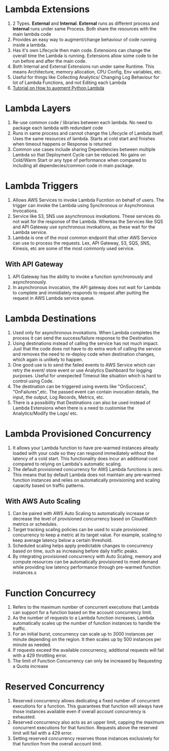 
# Lambda Extensions
1. 2 Types. **External** and **Internal**. **External** runs as different process and **Internal** runs under same Process. Both share the resources with the main lambda code
2. Provides an easy way to augment/change behaviour of code running inside a lambda.
3. Has it's own Lifecycle then main code. Extensions can change the overall time the Lambda is running. Extensions allow some code to be run before and after the main code.
4. Both Internal and External Extensions run under same Runtime. This means Architecture, memory allocation, CPU Config, Env variables, etc.
5. Useful for things like Collecting Analytics/ Changing Log Behaviour for lot of Lambda Functions, and not Editing each Lambda
6. [Tutorial on How to augment Python Lambda](https://www.youtube.com/playlist?list=PLJo-rJlep0ECO8od7NRdfJ4OrnQ7TMAwj)


# Lambda Layers
1. Re-use common code / libraries between each lambda. No need to package each lambda with redundant code
2. Runs in same process and cannot change the Lifecycle of Lambda itself. Uses the same resources of lambda. Starts at cold start and finishes when timeout happens or Response is returned
3. Common use cases include sharing Dependencies between multiple Lambda so that Deployment Cycle can be reduced. No gains on Cold/Warm Start or any type of performance when compared to including all dependecies/common code in main package.


# Lambda Triggers
1. Allows AWS Services to invoke Lambda Fucntion on behalf of users. The trigger can invoke the Lambda using Synchronous or Asynchronous Invocations.
2. Service like S3, SNS use asynchronous invokations. These services do not wait for the response of the Lambda. Whereas the Services like SQS and API Gateway use synchronous invokations, as these wait for the Lambda service.
3. Lambda is one of the most common endpoint that other AWS Service can use to process the requests. Lex, API Gateway, S3, SQS, SNS, Kinesis, etc are some of the most commonly used service.

## With API Gateway
1. API Gateway has the ability to invoke a function synchronously and asynchronously.
2. In asynchronous invocation, the API gateway does not wait for Lambda to complete and immidiately responds to request after putting the request in AWS Lambda service queue.


# Lambda Destinations
1. Used only for asynchronous invokations. When Lambda completes the process it can send the success/failure response to the Destination.
2. Using destinations instead of calling the service has not much impact. Just that the code does not have to do extra work of calling the service and removes the need to re-deploy code when destination changes, which again is unlikely to happen.
3. One good use is to send the failed events to AWS Service which can retry the event/ store event or use Analytics Dashboard for logging purposes. Useful for unexpected Timeout like situation which is hard to control using Code.
4. The destination can be triggered using events like "OnSuccess", "OnFailures",etc. The passed event can contain invocation details, the input, the output, Log Records, Metrics, etc.
5. There is a possibility that Destinations can also be used instead of Lambda Extensions when there is a need to customise the Analytics/Modify the Logs/ etc.


# Lambda Provisioned Concurrency
1. It allows your Lambda function to have pre-warmed instances already loaded with your code so they can respond immediately without the latency of a cold start. This functionality does incur an additional cost compared to relying on Lambda's automatic scaling.
2. The default provisioned concurrency for AWS Lambda functions is zero. This means that by default Lambda does not maintain any pre-warmed function instances and relies on automatically provisioning and scaling capacity based on traffic patterns.


## With AWS Auto Scaling
1. Can be paired with AWS Auto Scaling to automatically increase or decrease the level of provisioned concurrency based on CloudWatch metrics or schedules.
2. Target tracking scaling policies can be used to scale provisioned concurrency to keep a metric at its target value. For example, scaling to keep average latency below a certain threshold.
3. Scheduled scaling helps apply predictable changes to concurrency based on time, such as increasing before daily traffic peaks.
4. By integrating provisioned concurrency with Auto Scaling, memory and compute resources can be automatically provisioned to meet demand while providing low latency performance through pre-warmed function instances.s


# Function Concurrecy
1. Refers to the maximum number of concurrent executions that Lambda can support for a function based on the account concurrency limit.
2. As the number of requests to a Lambda function increases, Lambda automatically scales up the number of function instances to handle the traffic.
3. For an initial burst, concurrency can scale up to 3000 instances per minute depending on the region. It then scales up by 500 instances per minute as needed.
4. If requests exceed the available concurrency, additional requests will fail with a 429 throttling error.
5. The limit of Function Concurrency can only be increased by Requesting a Quota increase


# Reserved Concurrency
1. Reserved concurrency allows dedicating a fixed number of concurrent executions for a function. This guarantees that function will always have those instances available even if overall account concurrency is exhausted.
2. Reserved concurrency also acts as an upper limit, capping the maximum concurrent executions for that function. Requests above the reserved limit will fail with a 429 error.
3. Setting reserved concurrency reserves those instances exclusively for that function from the overall account limit.
